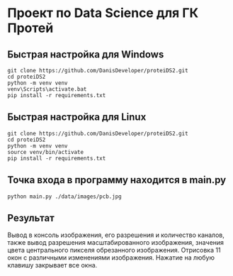 # Проект по Data Science для ГК Протей

## Быстрая настройка для Windows
```
git clone https://github.com/DanisDeveloper/proteiDS2.git
cd proteiDS2
python -m venv venv
venv\Scripts\activate.bat
pip install -r requirements.txt
```
## Быстрая настройка для Linux
```
git clone https://github.com/DanisDeveloper/proteiDS2.git
cd proteiDS2
python -m venv venv
source venv/bin/activate
pip install -r requirements.txt
```
## Точка входа в программу находится в main.py
```
python main.py ./data/images/pcb.jpg
```

## Результат
Вывод в консоль изображения, его разрешения и количество каналов, также вывод разрешения масштабированного изображения, значения цвета центрального пикселя обрезанного изображения.
Отрисовка 11 окон с различными изменениями изображения.
Нажатие на любую клавишу закрывает все окна.
